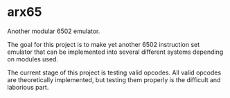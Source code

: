 # arx65
Another modular 6502 emulator. 

The goal for this project is to make yet another 6502 instruction set emulator that can be implemented into several different systems depending on modules used. 

The current stage of this project is testing valid opcodes. All valid opcodes are theoretically implemented, but testing them properly is the difficult and laborious part.
